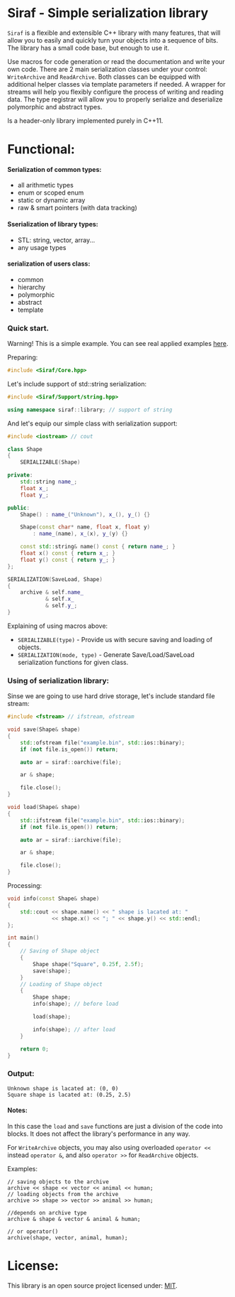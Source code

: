 # Siraf - Simple serialization library

`Siraf` is a flexible and extensible C++ library with many features, that will allow you to easily
and quickly turn your objects into a sequence of bits.
The library has a small code base, but enough to use it.

Use macros for code generation or read the documentation and write your own code.
There are 2 main serialization classes under your control: `WriteArchive` and `ReadArchive`.
Both classes can be equipped with additional helper classes via template parameters if needed.
A wrapper for streams will help you flexibly configure the process of writing and reading data.
The type registrar will allow you to properly serialize and deserialize polymorphic and abstract types.

Is a header-only library implemented purely in C++11.

# Functional:

#### Serialization of common types:
- all arithmetic types
- enum or scoped enum
- static or dynamic array
- raw & smart pointers (with data tracking)
#### Sserialization of library types:
- STL: string, vector, array...
- any usage types
#### serialization of users class:
- common
- hierarchy
- polymorphic
- abstract
- template

### Quick start.
Warning! This is a simple example. You can see real applied examples [here](https://github.com/Sigma-Ryden/Siraf/tree/master/test).

Preparing:

```C++
#include <Siraf/Core.hpp>
```
Let's include support of std::string serialization:
```C++
#include <Siraf/Support/string.hpp>

using namespace siraf::library; // support of string
```
And let's equip our simple class with serialization support:
```C++
#include <iostream> // cout

class Shape
{
    SERIALIZABLE(Shape)

private:
    std::string name_;
    float x_;
    float y_;

public:
    Shape() : name_("Unknown"), x_(), y_() {}

    Shape(const char* name, float x, float y)
        : name_(name), x_(x), y_(y) {}

    const std::string& name() const { return name_; }
    float x() const { return x_; }
    float y() const { return y_; }
};

SERIALIZATION(SaveLoad, Shape)
{
    archive & self.name_
            & self.x_
            & self.y_;
}
```
Explaining of using macros above:
- ```SERIALIZABLE(type)``` - Provide us with secure saving and loading of objects.
- ```SERIALIZATION(mode, type)``` - Generate Save/Load/SaveLoad serialization functions for given class.

### Using of serialization library:

Sinse we are going to use hard drive storage, let's include standard file stream:
```C++
#include <fstream> // ifstream, ofstream
```
```C++
void save(Shape& shape)
{
    std::ofstream file("example.bin", std::ios::binary);
    if (not file.is_open()) return;

    auto ar = siraf::oarchive(file);

    ar & shape;

    file.close();
}
```
```C++
void load(Shape& shape)
{
    std::ifstream file("example.bin", std::ios::binary);
    if (not file.is_open()) return;

    auto ar = siraf::iarchive(file);

    ar & shape;

    file.close();
}
```
Processing:
```C++
void info(const Shape& shape)
{
    std::cout << shape.name() << " shape is lacated at: "
              << shape.x() << "; " << shape.y() << std::endl;
};

int main()
{
    // Saving of Shape object
    {
        Shape shape("Square", 0.25f, 2.5f);
        save(shape);
    }
    // Loading of Shape object
    {
        Shape shape;
        info(shape); // before load

        load(shape);

        info(shape); // after load
    }

    return 0;
}
```
### Output:
```console
Unknown shape is lacated at: (0, 0)
Square shape is lacated at: (0.25, 2.5)
```
#### Notes:
In this case the ```load``` and ```save``` functions are just a division of the code into blocks.
It does not affect the library's performance in any way.

For ```WriteArchive``` objects, you may also using overloaded ```operator <<``` instead ```operator &```,
and also ```operator >>``` for ```ReadArchive``` objects.

Examples:
```
// saving objects to the archive
archive << shape << vector << animal << human;
// loading objects from the archive
archive >> shape >> vector >> animal >> human;

//depends on archive type
archive & shape & vector & animal & human;

// or operator()
archive(shape, vector, animal, human);
```

# License:
This library is an open source project licensed under: [MIT](https://opensource.org/licenses/MIT).
